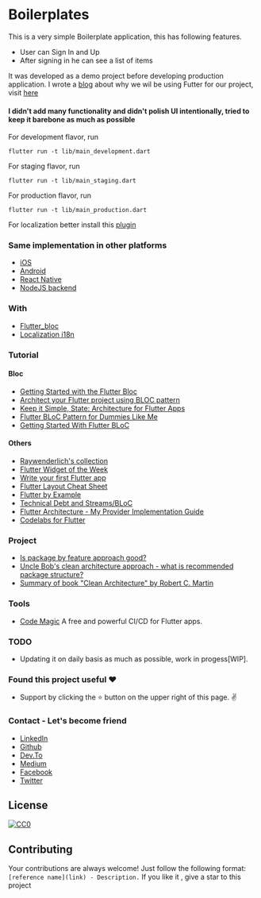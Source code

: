 # Boilerplates

This is a very simple Boilerplate application, this has following features.

  - User can Sign In and Up
  - After signing in he can see a list of items
  
It was developed as a demo project before developing production application. I wrote a [blog](https://www.sadmansamee.blog/why_embrace_flutter/) about why we wil be using Futter for our project, visit [here](https://www.sadmansamee.blog/why_embrace_flutter/)
  

#### I didn't add many functionality and didn't polish UI intentionally, tried to keep it barebone as much as possible 

For development flavor, run

``
flutter run -t lib/main_development.dart
``

For staging flavor, run

``
flutter run -t lib/main_staging.dart
``

For production flavor, run

``
flutter run -t lib/main_production.dart
``

For localization better install this [plugin](https://plugins.jetbrains.com/plugin/13666-flutter-intl)
 
### Same implementation in other platforms
   - [iOS](https://github.com/simpleboilerplates/BooksDemoiOS) 
   - [Android](https://github.com/SimpleBoilerplates/Android) 
   - [React Native](https://github.com/SimpleBoilerplates/React-Native) 
   - [NodeJS backend](https://github.com/simpleboilerplates/BooksDemoNode) 

### With
- [Flutter_bloc](https://bloclibrary.dev/#/)
- [Localization i18n](https://flutter.dev/docs/development/accessibility-and-localization/internationalization)

### Tutorial

#### Bloc
  - [Getting Started with the Flutter Bloc](https://bloclibrary.dev/#/gettingstarted)
  - [Architect your Flutter project using BLOC pattern](https://medium.com/flutterpub/architecting-your-flutter-project-bd04e144a8f1) 
  - [Keep it Simple, State: Architecture for Flutter Apps](https://www.youtube.com/watch?v=zKXz3pUkw9A) 
  - [Flutter BLoC Pattern for Dummies Like Me](https://medium.com/flutter-community/flutter-bloc-pattern-for-dummies-like-me-c22d40f05a56)
  - [Getting Started With Flutter BLoC](https://dev.to/netguru/getting-started-with-flutter-bloc-1pkm)
 
 #### Others
   - [Raywenderlich's collection](https://www.raywenderlich.com/library?domain_ids%5B%5D=9)
   - [Flutter Widget of the Week](https://www.youtube.com/playlist?list=PLOU2XLYxmsIL0pH0zWe_ZOHgGhZ7UasUE) 
   - [Write your first Flutter app](https://flutter.dev/docs/get-started/codelab) 
   - [Flutter Layout Cheat Sheet](https://medium.com/flutter-community/flutter-layout-cheat-sheet-5363348d037e) 
   - [Flutter by Example](https://flutterbyexample.com/) 
   - [Technical Debt and Streams/BLoC](https://www.youtube.com/watch?v=fahC3ky_zW0&t=2s) 
   - [Flutter Architecture - My Provider Implementation Guide](https://www.filledstacks.com/post/flutter-architecture-my-provider-implementation-guide/)
   - [Codelabs for Flutter](https://codelabs.developers.google.com/?cat=Flutter)


### Project 

* [Is package by feature approach good?](https://stackoverflow.com/questions/11733267/is-package-by-feature-approach-good)
* [Uncle Bob's clean architecture approach - what is recommended package structure?](https://stackoverflow.com/questions/46884449/uncle-bobs-clean-architecture-approach-what-is-recommended-package-structure)
* [Summary of book "Clean Architecture" by Robert C. Martin](https://gist.github.com/navi25/336fcd2247ad0d3d22c2a1cc3961dcff)

### Tools
- [Code Magic](https://codemagic.io) A free and powerful CI/CD for Flutter apps.

### TODO
- Updating it on daily basis as much as possible, work in progess[WIP].

### Found this project useful :heart:
* Support by clicking the :star: button on the upper right of this page. :v:

### Contact - Let's become friend
- [LinkedIn](https://www.linkedin.com/in/sadmansamee/)
- [Github](https://github.com/Sadmansamee)
- [Dev.To](https://dev.to/sadmansamee)
- [Medium](https://medium.com/@sadmansamee)
- [Facebook](https://www.facebook.com/sameesadman)
- [Twitter](https://twitter.com/SameeSadman)


## License
[![CC0](http://mirrors.creativecommons.org/presskit/buttons/88x31/svg/cc-zero.svg)](https://creativecommons.org/publicdomain/zero/1.0/)


## Contributing

Your contributions are always welcome! Just follow the following format: `[reference name](link) - Description.` If you like it , give a star to this project
